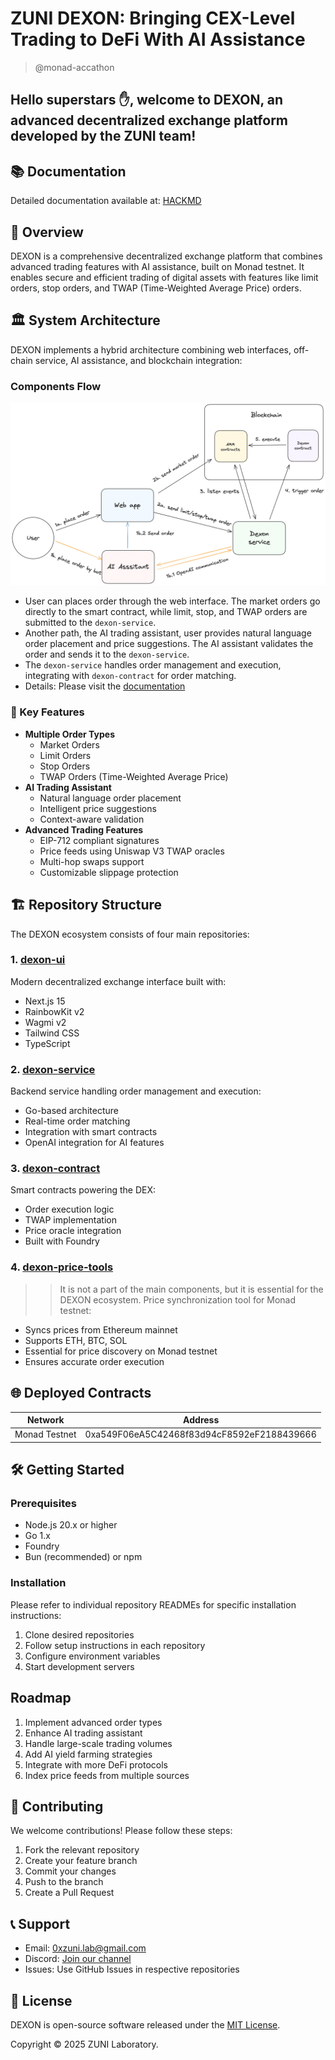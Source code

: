 # ZUNI DEXON: Bringing CEX-Level Trading to DeFi With AI Assistance
> @monad-accathon

## Hello superstars ✋, welcome to DEXON, an advanced decentralized exchange platform developed by the ZUNI team! 

## 📚 Documentation
Detailed documentation available at: [HACKMD](https://hackmd.io/@0xdavid7/rkYQt9Noyx)

## 🌟 Overview
DEXON is a comprehensive decentralized exchange platform that combines advanced trading features with AI assistance, built on Monad testnet. It enables secure and efficient trading of digital assets with features like limit orders, stop orders, and TWAP (Time-Weighted Average Price) orders.

## 🏛 System Architecture

DEXON implements a hybrid architecture combining web interfaces, off-chain service, AI assistance, and blockchain integration:

### Components Flow
![image](./assets/arch.png)

- User can places order through the web interface. The market orders go directly to the smart contract, while limit, stop, and TWAP orders are submitted to the `dexon-service`. 
- Another path, the AI trading assistant, user provides natural language order placement and price suggestions. The AI assistant validates the order and sends it to the `dexon-service`.
- The `dexon-service` handles order management and execution, integrating with `dexon-contract` for order matching.
- Details: Please visit the [documentation](https://hackmd.io/@0xdavid7/rkYQt9Noyx)

### 🚀 Key Features
- **Multiple Order Types**
  - Market Orders
  - Limit Orders
  - Stop Orders
  - TWAP Orders (Time-Weighted Average Price)
- **AI Trading Assistant**
  - Natural language order placement
  - Intelligent price suggestions
  - Context-aware validation
- **Advanced Trading Features**
  - EIP-712 compliant signatures
  - Price feeds using Uniswap V3 TWAP oracles
  - Multi-hop swaps support
  - Customizable slippage protection

## 🏗 Repository Structure
The DEXON ecosystem consists of four main repositories:

### 1. [dexon-ui](https://github.com/zuni-lab/dexon-ui)
Modern decentralized exchange interface built with:
- Next.js 15
- RainbowKit v2
- Wagmi v2
- Tailwind CSS
- TypeScript

### 2. [dexon-service](https://github.com/zuni-lab/dexon-service)
Backend service handling order management and execution:
- Go-based architecture
- Real-time order matching
- Integration with smart contracts
- OpenAI integration for AI features

### 3. [dexon-contract](https://github.com/zuni-lab/dexon-contract)
Smart contracts powering the DEX:
- Order execution logic
- TWAP implementation
- Price oracle integration
- Built with Foundry

### 4. [dexon-price-tools](https://github.com/zuni-lab/dexon-price-tools)
>> It is not a part of the main components, but it is essential for the DEXON ecosystem.
Price synchronization tool for Monad testnet:
- Syncs prices from Ethereum mainnet
- Supports ETH, BTC, SOL
- Essential for price discovery on Monad testnet
- Ensures accurate order execution

## 🌐 Deployed Contracts
| Network       | Address                                    |
| ------------- | ------------------------------------------ |
| Monad Testnet | 0xa549F06eA5C42468f83d94cF8592eF2188439666 |

## 🛠 Getting Started

### Prerequisites
- Node.js 20.x or higher
- Go 1.x
- Foundry
- Bun (recommended) or npm

### Installation
Please refer to individual repository READMEs for specific installation instructions:
1. Clone desired repositories
2. Follow setup instructions in each repository
3. Configure environment variables
4. Start development servers

## Roadmap
1. Implement advanced order types
2. Enhance AI trading assistant
3. Handle large-scale trading volumes
4. Add AI yield farming strategies
5. Integrate with more DeFi protocols
6. Index price feeds from multiple sources

## 🤝 Contributing
We welcome contributions! Please follow these steps:
1. Fork the relevant repository
2. Create your feature branch
3. Commit your changes
4. Push to the branch
5. Create a Pull Request

## 📞 Support
- Email: [0xzuni.lab@gmail.com](mailto:0xzuni.lab@gmail.com)
- Discord: [Join our channel](https://discord.gg/NhUfGfJwah)
- Issues: Use GitHub Issues in respective repositories

## 📄 License
DEXON is open-source software released under the [MIT License](https://opensource.org/licenses/MIT).



Copyright © 2025 ZUNI Laboratory.

